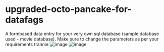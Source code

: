 # upgraded-octo-pancake-for-datafags
A formbased data entry for your very own sql database (sample database used - movie database). Make sure to change the parameters as per your requirements trannie
![image](https://user-images.githubusercontent.com/91898207/167112532-c0949cf0-f36a-486e-9850-60111b9a3f47.png)
![image](https://user-images.githubusercontent.com/91898207/167113156-c6da0fc1-b3b4-4107-9c87-35684bf4ce4f.png)
